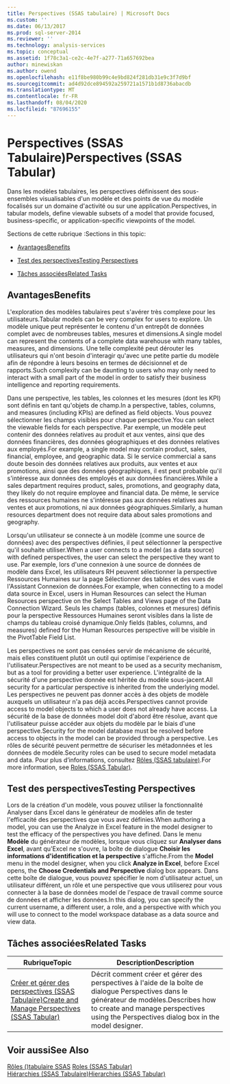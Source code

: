 ```yaml
---
title: Perspectives (SSAS tabulaire) | Microsoft Docs
ms.custom: ''
ms.date: 06/13/2017
ms.prod: sql-server-2014
ms.reviewer: ''
ms.technology: analysis-services
ms.topic: conceptual
ms.assetid: 1f78c3a1-ce2c-4e7f-a277-71a657692bea
author: minewiskan
ms.author: owend
ms.openlocfilehash: e11f8be980b99c4e9bd824f281db31e9c3f7d9bf
ms.sourcegitcommit: ad4d92dce894592a259721a1571b1d8736abacdb
ms.translationtype: MT
ms.contentlocale: fr-FR
ms.lasthandoff: 08/04/2020
ms.locfileid: "87696155"
---
```

# <a name="perspectives-ssas-tabular"></a><span data-ttu-id="ee3f2-102">Perspectives (SSAS Tabulaire)</span><span class="sxs-lookup"><span data-stu-id="ee3f2-102">Perspectives (SSAS Tabular)</span></span>
  <span data-ttu-id="ee3f2-103">Dans les modèles tabulaires, les perspectives définissent des sous-ensembles visualisables d'un modèle et des points de vue du modèle focalisés sur un domaine d'activité ou sur une application.</span><span class="sxs-lookup"><span data-stu-id="ee3f2-103">Perspectives, in tabular models, define viewable subsets of a model that provide focused, business-specific, or application-specific viewpoints of the model.</span></span>  
  
 <span data-ttu-id="ee3f2-104">Sections de cette rubrique :</span><span class="sxs-lookup"><span data-stu-id="ee3f2-104">Sections in this topic:</span></span>  
  
-   [<span data-ttu-id="ee3f2-105">Avantages</span><span class="sxs-lookup"><span data-stu-id="ee3f2-105">Benefits</span></span>](#bkmk_understanding)  
  
-   [<span data-ttu-id="ee3f2-106">Test des perspectives</span><span class="sxs-lookup"><span data-stu-id="ee3f2-106">Testing Perspectives</span></span>](#bkmk_testpersp)  
  
-   [<span data-ttu-id="ee3f2-107">Tâches associées</span><span class="sxs-lookup"><span data-stu-id="ee3f2-107">Related Tasks</span></span>](#bkmk_related_tasks)  
  
##  <a name="benefits"></a><a name="bkmk_understanding"></a> <span data-ttu-id="ee3f2-108">Avantages</span><span class="sxs-lookup"><span data-stu-id="ee3f2-108">Benefits</span></span>  
 <span data-ttu-id="ee3f2-109">L'exploration des modèles tabulaires peut s'avérer très complexe pour les utilisateurs.</span><span class="sxs-lookup"><span data-stu-id="ee3f2-109">Tabular models can be very complex for users to explore.</span></span> <span data-ttu-id="ee3f2-110">Un modèle unique peut représenter le contenu d'un entrepôt de données complet avec de nombreuses tables, mesures et dimensions.</span><span class="sxs-lookup"><span data-stu-id="ee3f2-110">A single model can represent the contents of a complete data warehouse with many tables, measures, and dimensions.</span></span> <span data-ttu-id="ee3f2-111">Une telle complexité peut dérouter les utilisateurs qui n'ont besoin d'interagir qu'avec une petite partie du modèle afin de répondre à leurs besoins en termes de décisionnel et de rapports.</span><span class="sxs-lookup"><span data-stu-id="ee3f2-111">Such complexity can be daunting to users who may only need to interact with a small part of the model in order to satisfy their business intelligence and reporting requirements.</span></span>  
  
 <span data-ttu-id="ee3f2-112">Dans une perspective, les tables, les colonnes et les mesures (dont les KPI) sont définis en tant qu'objets de champ.</span><span class="sxs-lookup"><span data-stu-id="ee3f2-112">In a perspective, tables, columns, and measures (including KPIs) are defined as field objects.</span></span> <span data-ttu-id="ee3f2-113">Vous pouvez sélectionner les champs visibles pour chaque perspective.</span><span class="sxs-lookup"><span data-stu-id="ee3f2-113">You can select the viewable fields for each perspective.</span></span> <span data-ttu-id="ee3f2-114">Par exemple, un modèle peut contenir des données relatives au produit et aux ventes, ainsi que des données financières, des données géographiques et des données relatives aux employés.</span><span class="sxs-lookup"><span data-stu-id="ee3f2-114">For example, a single model may contain product, sales, financial, employee, and geographic data.</span></span> <span data-ttu-id="ee3f2-115">Si le service commercial a sans doute besoin des données relatives aux produits, aux ventes et aux promotions, ainsi que des données géographiques, il est peut probable qu'il s'intéresse aux données des employés et aux données financières.</span><span class="sxs-lookup"><span data-stu-id="ee3f2-115">While a sales department requires product, sales, promotions, and geography data, they likely do not require employee and financial data.</span></span> <span data-ttu-id="ee3f2-116">De même, le service des ressources humaines ne s'intéresse pas aux données relatives aux ventes et aux promotions, ni aux données géographiques.</span><span class="sxs-lookup"><span data-stu-id="ee3f2-116">Similarly, a human resources department does not require data about sales promotions and geography.</span></span>  
  
 <span data-ttu-id="ee3f2-117">Lorsqu'un utilisateur se connecte à un modèle (comme une source de données) avec des perspectives définies, il peut sélectionner la perspective qu'il souhaite utiliser.</span><span class="sxs-lookup"><span data-stu-id="ee3f2-117">When a user connects to a model (as a data source) with defined perspectives, the user can select the perspective they want to use.</span></span> <span data-ttu-id="ee3f2-118">Par exemple, lors d'une connexion à une source de données de modèle dans Excel, les utilisateurs RH peuvent sélectionner la perspective Ressources Humaines sur la page Sélectionner des tables et des vues de l'Assistant Connexion de données.</span><span class="sxs-lookup"><span data-stu-id="ee3f2-118">For example, when connecting to a model data source in Excel, users in Human Resources can select the Human Resources perspective on the Select Tables and Views page of the Data Connection Wizard.</span></span> <span data-ttu-id="ee3f2-119">Seuls les champs (tables, colonnes et mesures) définis pour la perspective Ressources Humaines seront visibles dans la liste de champs du tableau croisé dynamique.</span><span class="sxs-lookup"><span data-stu-id="ee3f2-119">Only fields (tables, columns, and measures) defined for the Human Resources perspective will be visible in the PivotTable Field List.</span></span>  
  
 <span data-ttu-id="ee3f2-120">Les perspectives ne sont pas censées servir de mécanisme de sécurité, mais elles constituent plutôt un outil qui optimise l'expérience de l'utilisateur.</span><span class="sxs-lookup"><span data-stu-id="ee3f2-120">Perspectives are not meant to be used as a security mechanism, but as a tool for providing a better user experience.</span></span> <span data-ttu-id="ee3f2-121">L'intégralité de la sécurité d'une perspective donnée est héritée du modèle sous-jacent.</span><span class="sxs-lookup"><span data-stu-id="ee3f2-121">All security for a particular perspective is inherited from the underlying model.</span></span> <span data-ttu-id="ee3f2-122">Les perspectives ne peuvent pas donner accès à des objets de modèle auxquels un utilisateur n'a pas déjà accès.</span><span class="sxs-lookup"><span data-stu-id="ee3f2-122">Perspectives cannot provide access to model objects to which a user does not already have access.</span></span> <span data-ttu-id="ee3f2-123">La sécurité de la base de données model doit d'abord être résolue, avant que l'utilisateur puisse accéder aux objets du modèle par le biais d'une perspective.</span><span class="sxs-lookup"><span data-stu-id="ee3f2-123">Security for the model database must be resolved before access to objects in the model can be provided through a perspective.</span></span> <span data-ttu-id="ee3f2-124">Les rôles de sécurité peuvent permettre de sécuriser les métadonnées et les données de modèle.</span><span class="sxs-lookup"><span data-stu-id="ee3f2-124">Security roles can be used to secure model metadata and data.</span></span> <span data-ttu-id="ee3f2-125">Pour plus d’informations, consultez [Rôles &#40;SSAS tabulaire&#41;](roles-ssas-tabular.md).</span><span class="sxs-lookup"><span data-stu-id="ee3f2-125">For more information, see [Roles &#40;SSAS Tabular&#41;](roles-ssas-tabular.md).</span></span>  
  
##  <a name="testing-perspectives"></a><a name="bkmk_testpersp"></a><span data-ttu-id="ee3f2-126">Test des perspectives</span><span class="sxs-lookup"><span data-stu-id="ee3f2-126">Testing Perspectives</span></span>  
 <span data-ttu-id="ee3f2-127">Lors de la création d'un modèle, vous pouvez utiliser la fonctionnalité Analyser dans Excel dans le générateur de modèles afin de tester l'efficacité des perspectives que vous avez définies.</span><span class="sxs-lookup"><span data-stu-id="ee3f2-127">When authoring a model, you can use the Analyze in Excel feature in the model designer to test the efficacy of the perspectives you have defined.</span></span> <span data-ttu-id="ee3f2-128">Dans le menu **Modèle** du générateur de modèles, lorsque vous cliquez sur **Analyser dans Excel**, avant qu'Excel ne s'ouvre, la boîte de dialogue **Choisir les informations d'identification et la perspective** s'affiche.</span><span class="sxs-lookup"><span data-stu-id="ee3f2-128">From the **Model** menu in the model designer, when you click **Analyze in Excel**, before Excel opens, the **Choose Credentials and Perspective** dialog box appears.</span></span> <span data-ttu-id="ee3f2-129">Dans cette boîte de dialogue, vous pouvez spécifier le nom d'utilisateur actuel, un utilisateur différent, un rôle et une perspective que vous utiliserez pour vous connecter à la base de données model de l'espace de travail comme source de données et afficher les données.</span><span class="sxs-lookup"><span data-stu-id="ee3f2-129">In this dialog, you can specify the current username, a different user, a role, and a perspective with which you will use to connect to the model workspace database as a data source and view data.</span></span>  
  
##  <a name="related-tasks"></a><a name="bkmk_related_tasks"></a> <span data-ttu-id="ee3f2-130">Tâches associées</span><span class="sxs-lookup"><span data-stu-id="ee3f2-130">Related Tasks</span></span>  
  
|<span data-ttu-id="ee3f2-131">Rubrique</span><span class="sxs-lookup"><span data-stu-id="ee3f2-131">Topic</span></span>|<span data-ttu-id="ee3f2-132">Description</span><span class="sxs-lookup"><span data-stu-id="ee3f2-132">Description</span></span>|  
|-----------|-----------------|  
|[<span data-ttu-id="ee3f2-133">Créer et gérer des perspectives &#40;SSAS Tabulaire&#41;</span><span class="sxs-lookup"><span data-stu-id="ee3f2-133">Create and Manage Perspectives &#40;SSAS Tabular&#41;</span></span>](perspectives-ssas-tabular.md)|<span data-ttu-id="ee3f2-134">Décrit comment créer et gérer des perspectives à l'aide de la boîte de dialogue Perspectives dans le générateur de modèles.</span><span class="sxs-lookup"><span data-stu-id="ee3f2-134">Describes how to create and manage perspectives using the Perspectives dialog box in the model designer.</span></span>|  
  
## <a name="see-also"></a><span data-ttu-id="ee3f2-135">Voir aussi</span><span class="sxs-lookup"><span data-stu-id="ee3f2-135">See Also</span></span>  
 <span data-ttu-id="ee3f2-136">[Rôles &#40;&#41;tabulaire SSAS](roles-ssas-tabular.md) </span><span class="sxs-lookup"><span data-stu-id="ee3f2-136">[Roles &#40;SSAS Tabular&#41;](roles-ssas-tabular.md) </span></span>  
 [<span data-ttu-id="ee3f2-137">Hiérarchies &#40;SSAS Tabulaire&#41;</span><span class="sxs-lookup"><span data-stu-id="ee3f2-137">Hierarchies &#40;SSAS Tabular&#41;</span></span>](hierarchies-ssas-tabular.md)  
  
  
